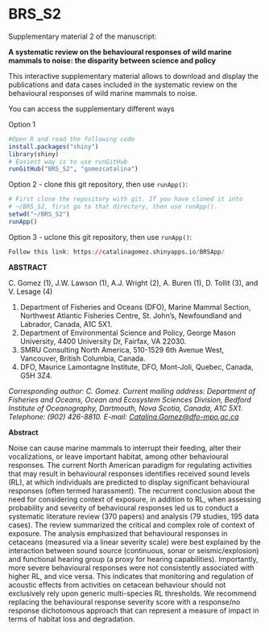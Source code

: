 # BRS_S2
Supplementary material 2 of the manuscript: 

**A systematic review on the behavioural responses of wild marine mammals to noise: the disparity between science and policy**

This interactive supplementary material allows to download and display the publications and data cases included in the systematic review on the behavioural responses of wild marine mammals to noise. 

You can access the supplementary different ways

Option 1
```R
#Open R and read the following code
install.packages("shiny")
library(shiny)
# Easiest way is to use runGitHub
runGitHub("BRS_S2", "gomezcatalina")
```

Option 2 - clone this git repository, then use `runApp()`:
```R
# First clone the repository with git. If you have cloned it into
# ~/BRS_S2, first go to that directory, then use runApp().
setwd("~/BRS_S2")
runApp()
```
Option 3 - uclone this git repository, then use `runApp()`:
```R
Follow this link: https://catalinagomez.shinyapps.io/BRSApp/
```


**ABSTRACT**

C. Gomez (1), J.W. Lawson (1), A.J. Wright (2), A. Buren (1), D. Tollit (3), and V. Lesage (4)

1) Department of Fisheries and Oceans (DFO), Marine Mammal Section, Northwest Atlantic Fisheries Centre, St. John’s, Newfoundland and Labrador, Canada, A1C 5X1. 
2) Department of Environmental Science and Policy, George Mason University, 4400 University Dr, Fairfax, VA 22030. 
3) SMRU Consulting North America, 510-1529 6th Avenue West, Vancouver, British Columbia, Canada.
4) DFO, Maurice Lamontagne Institute, DFO, Mont-Joli, Quebec, Canada, G5H 3Z4.

*Corresponding author: C. Gomez. Current mailing address: Department of Fisheries and Oceans, Ocean and Ecosystem Sciences Division, Bedford Institute of Oceanography, Dartmouth, Nova Scotia, Canada, A1C 5X1. Telephone: (902) 426-8810. E-mail: Catalina.Gomez@dfo-mpo.gc.ca*

**Abstract**

Noise can cause marine mammals to interrupt their feeding, alter their vocalizations, or leave important habitat, among other behavioural responses. The current North American paradigm for regulating activities that may result in behavioural responses identifies received sound levels (RL), at which individuals are predicted to display significant behavioural responses (often termed harassment). The recurrent conclusion about the need for considering context of exposure, in addition to RL, when assessing probability and severity of behavioural responses led us to conduct a systematic literature review (370 papers) and analysis (79 studies, 195 data cases). The review summarized the critical and complex role of context of exposure. The analysis emphasized that behavioural responses in cetaceans (measured via a linear severity scale) were best explained by the interaction between sound source (continuous, sonar or seismic/explosion) and functional hearing group (a proxy for hearing capabilities). Importantly, more severe behavioural responses were not consistently associated with higher RL, and vice versa. This indicates that monitoring and regulation of acoustic effects from activities on cetacean behaviour should not exclusively rely upon generic multi-species RL thresholds. We recommend replacing the behavioural response severity score with a response/no response dichotomous approach that can represent a measure of impact in terms of habitat loss and degradation.
